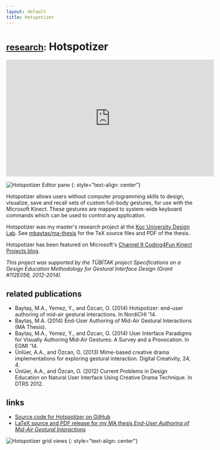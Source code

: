 ```yaml
---
layout: default
title: Hotspotizer
---
```


# <small>[research](/research):</small> Hotspotizer

<div class="embed-responsive">
<iframe width="560" height="315" src="https://www.youtube.com/embed/zY2DqQbQCxw" frameborder="0" allowfullscreen></iframe>
</div>

![Hotspotizer Editor pane](https://raw.githubusercontent.com/mbaytas/hotspotizer/master/_screenshots/hs_kinect1.png)
{: style="text-align: center"}

Hotspotizer allows users without computer programming skills to design, visualize, save and recall sets of custom full-body gestures, for use with the Microsoft Kinect. These gestures are mapped to system-wide keyboard commands which can be used to control any application.

Hotspotizer was my master's research project at the [Koç University Design Lab](http://designlab.ku.edu.tr). See [mbaytas/ma-thesis](https://github.com/mbaytas/ma-thesis) for the TeX source files and PDF of the thesis.

Hotspotizer has been featured on Microsoft's [Channel 9 Coding4Fun Kinect Projects blog](http://channel9.msdn.com/coding4fun/kinect/Todays-hot-project-Hotspotizer).

*This project was supported by the TÜBİTAK project *Specifications on a Design Education Methodology for Gestural Interface Design* (Grant #112E056,  2012-2014).*

## related publications

- Baytaş, M.A., Yemez, Y., and Özcan, O. (2014) Hotspotizer: end-user authoring of mid-air gestural interactions. In NordiCHI '14.
- Baytaş, M.A. (2014) End-User Authoring of Mid-Air Gestural Interactions (MA Thesis).
- Baytaş, M.A., Yemez, Y., and Özcan, O. (2014) User Interface Paradigms for Visually Authoring Mid-Air Gestures: A Survey and a Provocation. In EGMI '14.
- Ünlüer, A.A., and Özcan, O. (2013) Mime-based creative drama implementations for exploring gestural interaction. Digital Creativity, 24, 4.
- Ünlüer, A.A., and Özcan, O. (2012) Current Problems in Design Education on Natural User Interface Using Creative Drama Technique. In DTRS 2012.

## links

- [Source code for Hotspotizer on GitHub](https://github.com/mbaytas/hotspotizer/)
- [LaTeX source and PDF release for my MA thesis *End-User Authoring of Mid-Air Gestural Interactions*](https://github.com/mbaytas/ma-thesis)

![Hotspotizer grid views](https://raw.githubusercontent.com/mbaytas/hotspotizer/master/_screenshots/hotspotizer_cover.jpg)
{: style="text-align: center"}
